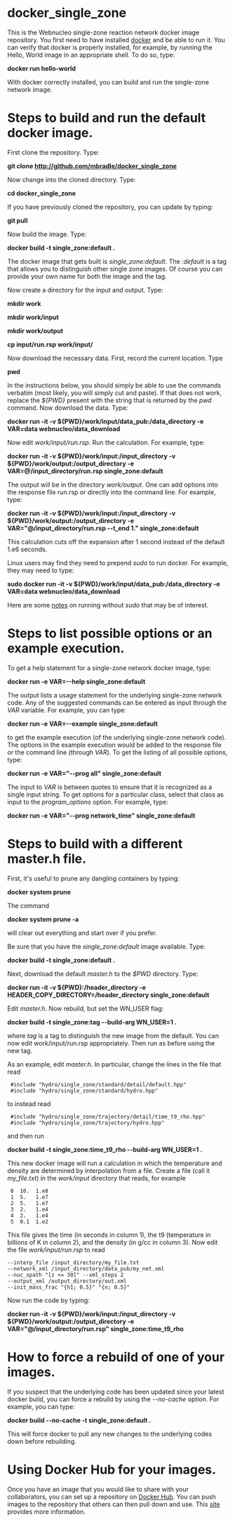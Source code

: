 # docker_single_zone
This is the Webnucleo single-zone reaction network docker image repository.  You first need to have installed [docker](https://runnable.com/docker/getting-started/) and be able to run it. You can verify that docker is properly installed, for example, by running the Hello, World image in an appropriate shell.  To do so, type:

**docker run hello-world**

With docker correctly installed, you can build and run the single-zone network image. 

# Steps to build and run the default docker image.

First clone the repository.  Type:

**git clone http://github.com/mbradle/docker_single_zone**

Now change into the cloned directory.  Type:

**cd docker_single_zone**

If you have previously cloned the repository, you can update by typing:

**git pull**

Now build the image.  Type:

**docker build -t single_zone:default .**

The docker image that gets built is *single_zone:default*.  The *:default* is a tag that allows you to distinguish other single zone images.  Of course you can provide your own name for both the image and the tag.

Now create a directory for the input and output.  Type:

**mkdir work**

**mkdir work/input**

**mkdir work/output**

**cp input/run.rsp work/input/**

Now download the necessary data.  First, record the current location.  Type

**pwd**

In the instructions below, you should simply be able to use the commands verbatim (most likely, you will simply cut and paste).  If that does not work, replace the *${PWD}* present with the string that is returned by the *pwd* command.  Now download the data.  Type:

**docker run -it -v ${PWD}/work/input/data_pub:/data_directory -e VAR=data webnucleo/data_download**

Now edit *work/input/run.rsp*.  Run the calculation.  For example, type:

**docker run -it -v ${PWD}/work/input:/input_directory -v ${PWD}/work/output:/output_directory -e VAR=@/input_directory/run.rsp single_zone:default**

The output will be in the directory *work/output*.  One can add options into the response file run.rsp or directly into the command line.  For example, type:

**docker run -it -v ${PWD}/work/input:/input_directory -v ${PWD}/work/output:/output_directory -e VAR="@/input_directory/run.rsp --t_end 1." single_zone:default**

This calculation cuts off the expansion after 1 second instead of the default 1.e6 seconds.

Linux users may find they need to prepend *sudo* to run docker.  For example, they may need to type:

**sudo docker run -it -v ${PWD}/work/input/data_pub:/data_directory -e VAR=data webnucleo/data_download**

Here are some [notes](https://askubuntu.com/questions/477551/how-can-i-use-docker-without-sudo) on running without *sudo* that may be of interest.

# Steps to list possible options or an example execution.

To get a help statement for a single-zone network docker image, type:

**docker run -e VAR=--help single_zone:default**

The output lists a usage statement for the underlying single-zone network code.  Any of the suggested commands can be entered as input through the *VAR* variable.  For example, you can type:

**docker run -e VAR=--example single_zone:default**

to get the example execution (of the underlying single-zone network code).  The options in the example execution would be added to the response file or the command line (through *VAR*).  To get the listing of all possible options, type:

**docker run -e VAR="--prog all" single_zone:default**

The input to *VAR* is between quotes to ensure that it is recognized as a single input string.  To get options for a particular class, select that class as input to the *program_options* option.  For example, type:

**docker run -e VAR="--prog network_time" single_zone:default**

# Steps to build with a different master.h file.

First, it's useful to prune any dangling containers by typing:

**docker system prune**

The command

**docker system prune -a**

will clear out everything and start over if you prefer.

Be sure that you have the *single_zone:default* image available.  Type:

**docker build -t single_zone:default .**

Next, download the default *master.h* to the *$PWD* directory.  Type:

**docker run -it -v ${PWD}:/header_directory -e HEADER_COPY_DIRECTORY=/header_directory single_zone:default**

Edit *master.h*.  Now rebuild, but set the WN_USER flag:

**docker build -t single_zone:tag --build-arg WN_USER=1 .**

where *tag* is a tag to distinguish the new image from the default.  You can now edit work/input/run.rsp appropriately.  Then run as before using the new tag.

As an example, edit *master.h*.  In particular, change the lines in the file that read

     #include "hydro/single_zone/standard/detail/default.hpp"
     #include "hydro/single_zone/standard/hydro.hpp"

to instead read

     #include "hydro/single_zone/trajectory/detail/time_t9_rho.hpp"
     #include "hydro/single_zone/trajectory/hydro.hpp"
     
and then run

**docker build -t single_zone:time_t9_rho --build-arg WN_USER=1 .**

This new docker image will run a calculation in which the temperature and density are determined by interpolation from a file.  Create a file (call it *my_file.txt*) in the *work/input* directory that reads, for example

     0  10.  1.e8
     1  5.   1.e7
     2  5.   1.e7
     3  2.   1.e4
     4  2.   1.e4
     5  0.1  1.e2

This file gives the time (in seconds in column 1), the t9 (temperature in billions of K in column 2), and the density (in g/cc in column 3).  Now edit the file *work/input/run.rsp* to read

    --interp_file /input_directory/my_file.txt
    --network_xml /input_directory/data_pub/my_net.xml
    --nuc_xpath "[z <= 30]" --xml_steps 2
    --output_xml /output_directory/out.xml
    --init_mass_frac "{h1; 0.5}" "{n; 0.5}"

Now run the code by typing:

**docker run -it -v ${PWD}/work/input:/input_directory -v ${PWD}/work/output:/output_directory -e VAR="@/input_directory/run.rsp" single_zone:time_t9_rho**

# How to force a rebuild of one of your images.

If you suspect that the underlying code has been updated since your latest docker build, you can force a rebuild by using the *--no-cache* option.  For example, you can type:

**docker build --no-cache -t single_zone:default .**

This will force docker to pull any new changes to the underlying codes down before rebuilding.

# Using Docker Hub for your images.

Once you have an image that you would like to share with your collaborators, you can set up a repository on [Docker Hub](https://hub.docker.com).  You can push images to the repository that others can then pull down and use.  This [site](https://runnable.com/docker/using-docker-hub) provides more information.
